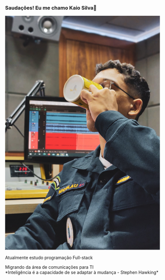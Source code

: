 ### Saudações! Eu me chamo Kaio Silva👋


<img src="img.jpg">

Atualmente estudo programação Full-stack
<div>
Migrando da área de comunicações para TI
  </div>
  <div>
  *Inteligência é a capacidade de se adaptar à mudança - Stephen Hawking*
  </div>
